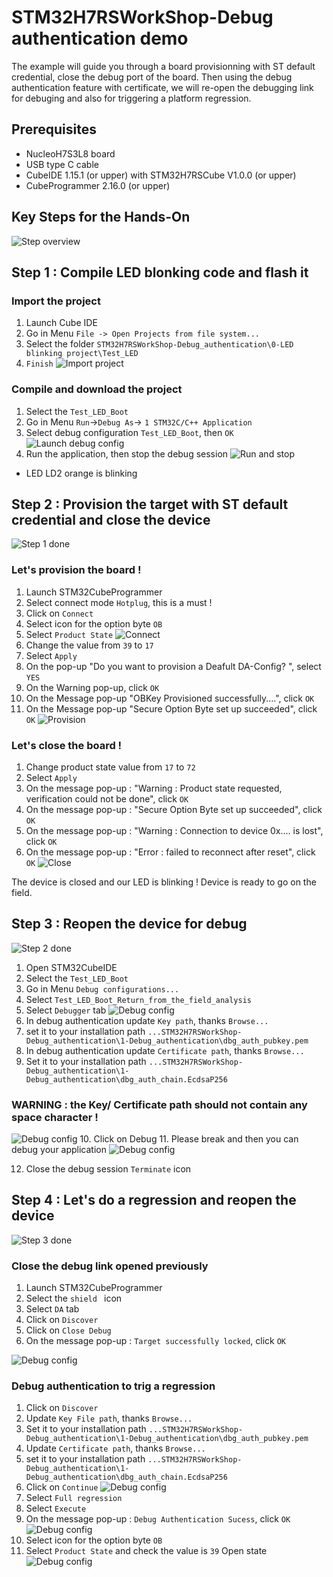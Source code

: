 # STM32H7RSWorkShop-Debug authentication demo


The example will guide you through a board provisionning with ST default credential, close the debug port of the board. Then using the debug authentication feature with certificate, we will re-open the debugging link for debuging and also for triggering a platform regression.  

## Prerequisites

- NucleoH7S3L8 board
- USB type C cable
- CubeIDE 1.15.1 (or upper) with STM32H7RSCube V1.0.0 (or upper)
- CubeProgrammer 2.16.0 (or upper)

## Key Steps for the Hands-On 
  ![Step overview](./img/Step_overview.JPG)
## Step 1 : Compile LED blonking code and flash it
### Import the project 
1. Launch Cube IDE
2. Go in Menu `File -> Open Projects from file system...`
3. Select the folder `STM32H7RSWorkShop-Debug_authentication\0-LED blinking project\Test_LED`
4. `Finish`
  ![Import project](./img/import_project.gif)
### Compile and download the project
1. Select the `Test_LED_Boot`
2. Go in Menu  `Run`->`Debug As`-> `1 STM32C/C++ Application`
3. Select debug configuration `Test_LED_Boot`, then `OK`
  ![Launch debug config](./img/compil_download.gif)
4. Run the application, then stop the debug session
  ![Run and stop](./img/launch_detach.gif)
- LED LD2 orange is blinking 
## Step 2 : Provision the target with ST default credential and close the device
  ![Step 1 done ](./img/Step1_done.JPG)
### Let's provision the board !
1. Launch STM32CubeProgrammer
2. Select connect mode `Hotplug`, this is a must !
3. Click on `Connect`
4. Select icon for the option byte `OB`
5. Select `Product State`
  ![Connect ](./img/Cubeprog_connect.gif)
6. Change the value from `39` to `17`
7. Select  `Apply`
8. On the pop-up "Do you want to provision a Deafult DA-Config? ", select `YES`
9. On the Warning pop-up, click `OK`
10. On the Message pop-up "OBKey Provisioned successfully....", click `OK`
11. On the Message pop-up "Secure Option Byte set up succeeded", click `OK`
  ![Provision ](./img/provisionning.gif)
### Let's close the board !
1. Change product state value from `17` to `72`
2. Select  `Apply`
3. On the message pop-up : "Warning : Product state requested, verification could not be done", click `OK` 
4. On the message pop-up : "Secure Option Byte set up succeeded", click `OK` 
5. On the message pop-up : "Warning : Connection to device 0x.... is lost", click `OK` 
6. On the message pop-up : "Error : failed to reconnect after reset", click `OK` 
  ![Close ](./img/close.gif)

The device is closed and our LED is blinking ! Device is ready to go on the field.

## Step 3 : Reopen the device for debug
  ![Step 2 done ](./img/Step2_done.JPG)
1. Open STM32CubeIDE
2. Select the `Test_LED_Boot`
3. Go in Menu  `Debug configurations...`
4. Select `Test_LED_Boot_Return_from_the_field_analysis`
5. Select  `Debugger` tab
  ![Debug config ](./img/debug_config.gif)
6. In debug authentication update `Key path`, thanks `Browse...`
7. set it to your installation path  `...STM32H7RSWorkShop-Debug_authentication\1-Debug_authentication\dbg_auth_pubkey.pem`
 8. In debug authentication update `Certificate path`, thanks `Browse...`
 9. Set it to your installation path
`...STM32H7RSWorkShop-Debug_authentication\1-Debug_authentication\dbg_auth_chain.EcdsaP256 `
### WARNING : the Key/ Certificate path should not contain any space character !
  ![Debug config ](./img/update_key_path.gif)
10.  Click on Debug
11. Please break and then you can debug your application
  ![Debug config ](./img/debug_on_goin.gif)

12. Close the debug session `Terminate` icon


## Step 4 : Let's do a regression and reopen the device
  ![Step 3 done ](./img/Step3_done.JPG)
### Close the debug link opened previously
  1. Launch STM32CubeProgrammer
  2. Select the `shield ` icon
  3. Select `DA` tab
  4. Click on `Discover`
  5. Click on `Close Debug`
  6. On the message pop-up : `Target successfully locked`, click `OK`

   ![Debug config ](./img/1rts_Discover.gif)
### Debug authentication to trig a regression
  1. Click on `Discover`
  2. Update `Key File path`, thanks `Browse...`
  3. Set it to your installation path
  `...STM32H7RSWorkShop-Debug_authentication\1-Debug_authentication\dbg_auth_pubkey.pem`
  4. Update `Certificate path`, thanks `Browse...`
  5. set it to your installation path
  `...STM32H7RSWorkShop-Debug_authentication\1-Debug_authentication\dbg_auth_chain.EcdsaP256 `
  6. Click on `Continue`
      ![Debug config ](./img/check_reopen.gif)
  7. Select `Full regression`
  8. Select `Execute`
  9. On the message pop-up : `Debug Authentication Sucess`, click `OK`
    ![Debug config ](./img/regression_done.gif)
  10. Select icon for the option byte `OB`
   11. Select `Product State` and check the value is `39` Open state
    ![Debug config ](./img/check_reopen.gif)    



